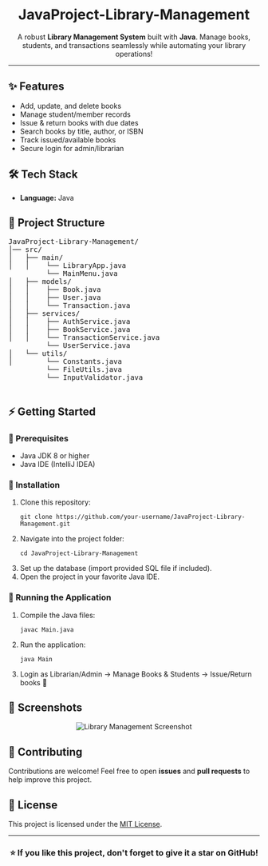 <h1 align="center"> JavaProject-Library-Management</h1>

<p align="center">
  A robust <b>Library Management System</b> built with <b>Java</b>.  
  Manage books, students, and transactions seamlessly while automating your library operations!
</p>

<hr/>

<h2>✨ Features</h2>
<ul>
  <li> Add, update, and delete books</li>
  <li> Manage student/member records</li>
  <li> Issue & return books with due dates</li>
  <li> Search books by title, author, or ISBN</li>
  <li> Track issued/available books</li>
  <li> Secure login for admin/librarian</li>
</ul>

<h2>🛠️ Tech Stack</h2>
<ul>
  <li><b>Language:</b> Java</li>
</ul>

<h2>📂 Project Structure</h2>

<pre>
JavaProject-Library-Management/
│── src/
│   ├── main/
│   │    └── LibraryApp.java
         └── MainMenu.java
│   ├── models/
│   │    ├── Book.java
│   │    ├── User.java
│   │    └── Transaction.java
│   ├── services/
│   │    ├── AuthService.java
│   │    ├── BookService.java
│   │    └── TransactionService.java
         └── UserService.java
│   └── utils/
│        └── Constants.java
         └── FileUtils.java
         └── InputValidator.java

</pre>

<h2>⚡ Getting Started</h2>

<h3>🔹 Prerequisites</h3>
<ul>
  <li>Java JDK 8 or higher</li>
  <li>Java IDE (IntelliJ IDEA)</li>
</ul>

<h3>🔹 Installation</h3>
<ol>
  <li>Clone this repository:
    <pre><code>git clone https://github.com/your-username/JavaProject-Library-Management.git</code></pre>
  </li>
  <li>Navigate into the project folder:
    <pre><code>cd JavaProject-Library-Management</code></pre>
  </li>
  <li>Set up the database (import provided SQL file if included).</li>
  <li>Open the project in your favorite Java IDE.</li>
</ol>

<h3>🔹 Running the Application</h3>
<ol>
  <li>Compile the Java files:
    <pre><code>javac Main.java</code></pre>
  </li>
  <li>Run the application:
    <pre><code>java Main</code></pre>
  </li>
  <li>Login as Librarian/Admin → Manage Books & Students → Issue/Return books 🎉</li>
</ol>

<h2>📸 Screenshots</h2>
<p align="center">
  <img src="https://via.placeholder.com/600x350.png?text=Library+Management+System+Screenshot" alt="Library Management Screenshot" />
</p>

<h2>🤝 Contributing</h2>
<p>Contributions are welcome! Feel free to open <b>issues</b> and <b>pull requests</b> to help improve this project.</p>

<h2>📜 License</h2>
<p>This project is licensed under the <a href="LICENSE">MIT License</a>.</p>

<hr/>

<h3 align="center">⭐ If you like this project, don't forget to give it a star on GitHub!</h3>
